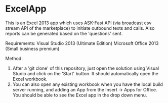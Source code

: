 ExcelApp
========

This is an Excel 2013 app which uses ASK-Fast API (via broadcast csv stream API of the marketplace) to initiate outbound texts and calls. Also reports can be generated based on the 'questions' sent.

Requirements:
Visual Studio 2013 (Ultimate Edition)
Microsoft Office 2013 (Small business premium)

Method:
1. After a 'git clone' of this repository, just open the solution using Visual Studio and click on the 'Start' button. It should automatically open the Excel workbook. 
2. You can also open any existing workbook when you have the local build server running, and adding an App from the Insert -> Apps for Office. You should be able to see the Excel app in the drop down menu.

